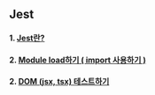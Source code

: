 ## Jest

#### 1. [Jest란?](https://github.com/Ubinquitous/Details/blob/master/Jest/Jest.md)

#### 2. [Module load하기 ( import 사용하기 )](https://github.com/Ubinquitous/Details/blob/master/Jest/module%20load.md)

#### 2. [DOM (jsx, tsx) 테스트하기](https://github.com/Ubinquitous/Details/blob/master/Jest/DOM%20test.md)
